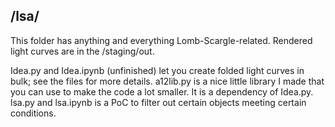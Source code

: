 ## /lsa/  
This folder has anything and everything Lomb-Scargle-related. Rendered light curves are in the /staging/out.  

Idea.py and Idea.ipynb (unfinished) let you create folded light curves in bulk; see the files for more details.
a12lib.py is a nice little library I made that you can use to make the code a lot smaller.  It is a dependency of Idea.py.
lsa.py and lsa.ipynb is a PoC to filter out certain objects meeting certain conditions.
